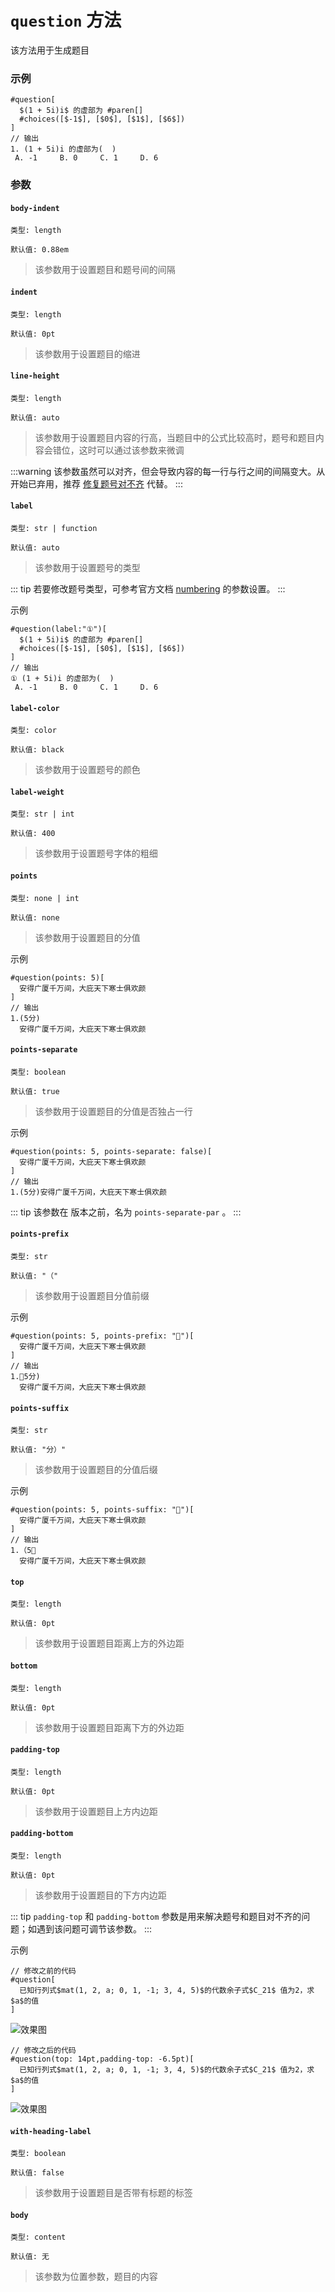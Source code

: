 # `question` 方法

该方法用于生成题目

### 示例
```typst
#question[
  $(1 + 5i)i$ 的虚部为 #paren[]
  #choices([$-1$], [$0$], [$1$], [$6$])
]
// 输出
1. (1 + 5i)i 的虚部为(  )
 A. -1     B. 0     C. 1     D. 6
```
### 参数

#### `body-indent`

`类型: length`

`默认值: 0.88em`

>该参数用于设置题目和题号间的间隔

#### `indent`

`类型: length`

`默认值: 0pt`

>该参数用于设置题目的缩进

#### `line-height`

`类型: length`

`默认值: auto`

>该参数用于设置题目内容的行高，当题目中的公式比较高时，题号和题目内容会错位，这时可以通过该参数来微调

:::warning
该参数虽然可以对齐，但会导致内容的每一行与行之间的间隔变大。从 <Badge type="tip" text="0.1.7" /> 开始已弃用，推荐 [修复题号对不齐](#padding-bottom) 代替。
:::

#### `label`

`类型: str | function`

`默认值: auto`

>该参数用于设置题号的类型

::: tip
若要修改题号类型，可参考官方文档 [numbering](https://typst.app/docs/reference/model/numbering/) 的参数设置。
:::

示例

```typst
#question(label:"①")[
  $(1 + 5i)i$ 的虚部为 #paren[]
  #choices([$-1$], [$0$], [$1$], [$6$])
]
// 输出
① (1 + 5i)i 的虚部为(  )
 A. -1     B. 0     C. 1     D. 6
```

#### `label-color`

`类型: color`

`默认值: black`

>该参数用于设置题号的颜色

#### `label-weight`

`类型: str | int`

`默认值: 400`

>该参数用于设置题号字体的粗细

#### `points`

`类型: none | int`

`默认值: none`

>该参数用于设置题目的分值

示例

```typst
#question(points: 5)[
  安得广厦千万间，大庇天下寒士俱欢颜
]
// 输出
1.(5分)
  安得广厦千万间，大庇天下寒士俱欢颜
```

#### `points-separate` <Badge type="warning" text="^0.1.3" />

`类型: boolean`

`默认值: true`

>该参数用于设置题目的分值是否独占一行

示例

```typst
#question(points: 5, points-separate: false)[
  安得广厦千万间，大庇天下寒士俱欢颜
]
// 输出
1.(5分)安得广厦千万间，大庇天下寒士俱欢颜
```

::: tip
该参数在 <Badge type="warning" text="0.1.3" /> 版本之前，名为 `points-separate-par` 。
:::

#### `points-prefix`

`类型: str`

`默认值: "（"`

>该参数用于设置题目分值前缀

示例

```typst
#question(points: 5, points-prefix: "🧡")[
  安得广厦千万间，大庇天下寒士俱欢颜
]
// 输出
1.🧡5分)
  安得广厦千万间，大庇天下寒士俱欢颜
```

#### `points-suffix`

`类型: str`

`默认值: "分）"`

>该参数用于设置题目的分值后缀

示例

```typst
#question(points: 5, points-suffix: "🧡")[
  安得广厦千万间，大庇天下寒士俱欢颜
]
// 输出
1.（5🧡
  安得广厦千万间，大庇天下寒士俱欢颜
```

#### `top`

`类型: length`

`默认值: 0pt`

>该参数用于设置题目距离上方的外边距

#### `bottom`

`类型: length`

`默认值: 0pt`

>该参数用于设置题目距离下方的外边距

#### `padding-top` <Badge type="warning" text="^0.1.7" />

`类型: length`

`默认值: 0pt`

>该参数用于设置题目上方内边距

#### `padding-bottom` <Badge type="warning" text="^0.1.7" />

`类型: length`

`默认值: 0pt`

>该参数用于设置题目的下方内边距

::: tip
`padding-top` 和 `padding-bottom` 参数是用来解决题号和题目对不齐的问题；如遇到该问题可调节该参数。
:::

示例

```typst
// 修改之前的代码
#question[
  已知行列式$mat(1, 2, a; 0, 1, -1; 3, 4, 5)$的代数余子式$C_21$ 值为2，求$a$的值
]
```

![效果图](/tips3.png)


```typst
// 修改之后的代码
#question(top: 14pt,padding-top: -6.5pt)[
  已知行列式$mat(1, 2, a; 0, 1, -1; 3, 4, 5)$的代数余子式$C_21$ 值为2，求$a$的值
]
```
![效果图](/tips4.png)

#### `with-heading-label`

`类型: boolean`

`默认值: false`

>该参数用于设置题目是否带有标题的标签

#### `body`

`类型: content`

`默认值: 无`

>该参数为位置参数，题目的内容